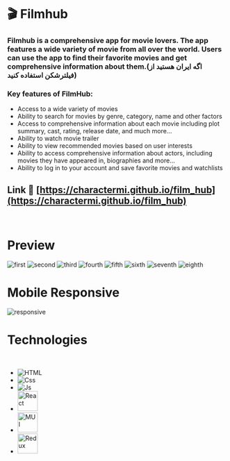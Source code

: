 # 🎬 Filmhub

### Filmhub is a comprehensive app for movie lovers. The app features a wide variety of movie from all over the world. Users can use the app to find their favorite movies and get comprehensive information about them.(اگه ایران هستید از فیلترشکن استفاده کنید)

### Key features of FilmHub:
- Access to a wide variety of movies
- Ability to search for movies by genre, category, name and other factors
- Access to comprehensive information about each movie including plot summary, cast, rating, release date, and much more...
- Ability to watch movie trailer
- Ability to view recommended movies based on user interests
- Ability to access comprehensive information about actors, including movies they have appeared in, biographies and more...
- Ability to log in to your account and save favorite movies and watchlists

## Link 🔗 [https://charactermi.github.io/film_hub](https://charactermi.github.io/film_hub)

<br />

# Preview

<img src="./preview_images/filmhub_first.png" alt="first" />
<img src="./preview_images/filmhub_second.png" alt="second" />
<img src="./preview_images/filmhub_third.png" alt="third" />
<img src="./preview_images/filmhub_fourth.png" alt="fourth" />
<img src="./preview_images/filmhub_fifth.png" alt="fifth" />
<img src="./preview_images/filmhub_sixth.png" alt="sixth" />
<img src="./preview_images/filmhub_seventh.png" alt="seventh" />
<img src="./preview_images/filmhub_eighth.png" alt="eighth" />

<br />

# Mobile Responsive

<img src="./preview_images/filmhub_responsive.png" alt="responsive" />

# Technologies

<br />

<ul>
    <li>
        <img src="https://github.com/characterMi/characterMi/raw/main/technologies/icons8-html.svg" alt="HTML" />
    </li>
    <li>
        <img src="https://github.com/characterMi/characterMi/raw/main/technologies/icons8-css.svg" alt="Css" />
    </li>
    <li>
        <img src="https://github.com/characterMi/characterMi/raw/main/technologies/icons8-js.svg" alt="Js" />
    </li>
    <li>
        <img src="https://github.com/characterMi/characterMi/raw/main/technologies/icons8-react-native.svg" width="46" height="46" alt="React" />
    </li>
    <li>
        <img src="https://github.com/characterMi/characterMi/raw/main/technologies/icons8-material-ui.svg" width="46" height="46" alt="MUI" />
    </li>
    <li>
        <img src="https://github.com/characterMi/characterMi/raw/main/technologies/icons8-redux.svg" width="46" height="46" alt="Redux" />
    </li>
</ul>